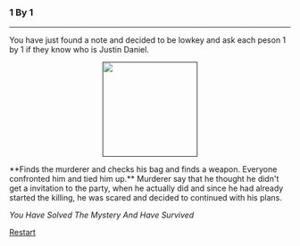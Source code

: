 ### 1 By 1
---
You have just found a note and decided to be lowkey and ask each peson 1 by 1 if they know who is Justin Daniel.  
<p align="center">
<a href=><img width='170' src='https://1.bp.blogspot.com/-hONk6VTB6Mo/WD6VEyD9k1I/AAAAAAAAqhQ/MYqPeDTlcJgC3iIcSxxr9Ptp90llK1i7gCLcB/s320/Screen%2BShot%2B2016-11-30%2Bat%2B2.56.50%2BAM.png'/></a>
</p>  
**Finds the murderer and checks his bag and finds a weapon. Everyone confronted him and tied him up.** 
Murderer say that he thought he didn't get a invitation to the party, when he actually did and since he had already started the killing, he was scared and decided to continued with his plans.

_You Have Solved The Mystery And Have Survived_  

[Restart](../home.md)
